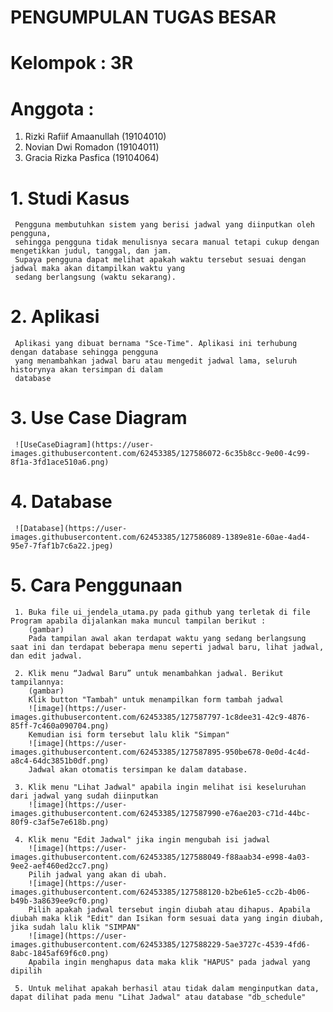 # PENGUMPULAN TUGAS BESAR
# Kelompok : 3R
# Anggota :
 1. Rizki Rafiif Amaanullah (19104010)
 2. Novian Dwi Romadon (19104011)
 3. Gracia Rizka Pasfica (19104064)


# 1. Studi Kasus
     Pengguna membutuhkan sistem yang berisi jadwal yang diinputkan oleh pengguna, 
     sehingga pengguna tidak menulisnya secara manual tetapi cukup dengan mengetikkan judul, tanggal, dan jam. 
     Supaya pengguna dapat melihat apakah waktu tersebut sesuai dengan jadwal maka akan ditampilkan waktu yang 
     sedang berlangsung (waktu sekarang).

# 2. Aplikasi 
     Aplikasi yang dibuat bernama "Sce-Time". Aplikasi ini terhubung dengan database sehingga pengguna
     yang menambahkan jadwal baru atau mengedit jadwal lama, seluruh historynya akan tersimpan di dalam
     database
     
# 3. Use Case Diagram
     ![UseCaseDiagram](https://user-images.githubusercontent.com/62453385/127586072-6c35b8cc-9e00-4c99-8f1a-3fd1ace510a6.png)

# 4. Database
     ![Database](https://user-images.githubusercontent.com/62453385/127586089-1389e81e-60ae-4ad4-95e7-7faf1b7c6a22.jpeg)

# 5. Cara Penggunaan
     1.	Buka file ui_jendela_utama.py pada github yang terletak di file Program apabila dijalankan maka muncul tampilan berikut :
        (gambar)
        Pada tampilan awal akan terdapat waktu yang sedang berlangsung saat ini dan terdapat beberapa menu seperti jadwal baru, lihat jadwal, dan edit jadwal.
        
     2. Klik menu “Jadwal Baru” untuk menambahkan jadwal. Berikut tampilannya:
        (gambar)
        Klik button "Tambah" untuk menampilkan form tambah jadwal
        ![image](https://user-images.githubusercontent.com/62453385/127587797-1c8dee31-42c9-4876-85ff-7c460a090704.png)
        Kemudian isi form tersebut lalu klik "Simpan"
        ![image](https://user-images.githubusercontent.com/62453385/127587895-950be678-0e0d-4c4d-a8c4-64dc3851b0df.png)
        Jadwal akan otomatis tersimpan ke dalam database. 
        
     3. Klik menu "Lihat Jadwal" apabila ingin melihat isi keseluruhan dari jadwal yang sudah diinputkan
        ![image](https://user-images.githubusercontent.com/62453385/127587990-e76ae203-c71d-44bc-80f9-c3af5e7e618b.png)
        
     4. Klik menu "Edit Jadwal" jika ingin mengubah isi jadwal
        ![image](https://user-images.githubusercontent.com/62453385/127588049-f88aab34-e998-4a03-9ee2-aef460ed2cc7.png)
        Pilih jadwal yang akan di ubah.
        ![image](https://user-images.githubusercontent.com/62453385/127588120-b2be61e5-cc2b-4b06-b49b-3a8639ee9cf0.png)
        Pilih apakah jadwal tersebut ingin diubah atau dihapus. Apabila diubah maka klik "Edit" dan Isikan form sesuai data yang ingin diubah, jika sudah lalu klik "SIMPAN"
        ![image](https://user-images.githubusercontent.com/62453385/127588229-5ae3727c-4539-4fd6-8abc-1845af69f6c0.png)
        Apabila ingin menghapus data maka klik "HAPUS" pada jadwal yang dipilih
        
     5. Untuk melihat apakah berhasil atau tidak dalam menginputkan data, dapat dilihat pada menu "Lihat Jadwal" atau database "db_schedule"   
